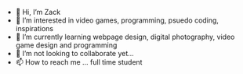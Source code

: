 - 👋 Hi, I’m Zack
- 👀 I’m interested in video games, programming, psuedo coding, inspirations
- 🌱 I’m currently learning webpage design, digital photography, video game design and programming
- 💞️ I’m not looking to collaborate yet...
- 📫 How to reach me ... full time student

<!---
Paul-Zack/Paul-Zack is a ✨ special ✨ repository because its `README.md` (this file) appears on your GitHub profile.
You can click the Preview link to take a look at your changes.
--->
